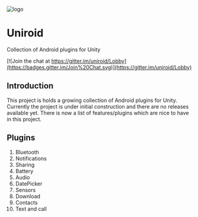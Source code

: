 ![logo](https://user-images.githubusercontent.com/29583601/46567274-459d8680-c8fe-11e8-8d68-df9a7707a8da.png)
# Uniroid
Collection of Android plugins for Unity

[![Join the chat at https://gitter.im/uniroid/Lobby](https://badges.gitter.im/Join%20Chat.svg)](https://gitter.im/uniroid/Lobby)


## Introduction
This project is holds a growing collection of Android plugins for Unity. Currently the project is under initial construction and there are no releases available yet. There is now a list of features/plugins which are nice to have in this project.

## Plugins
1. Bluetooth
2. Notifications
3. Sharing
4. Battery
5. Audio
6. DatePicker
7. Sensors
8. Download
9. Contacts
10. Text and call
